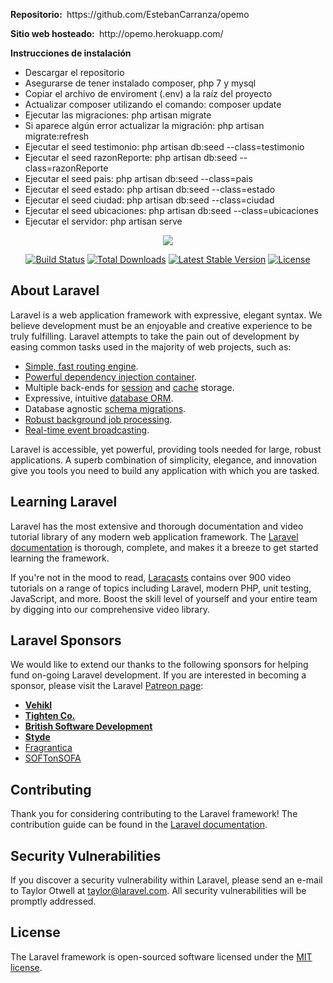 <p align="left">
  <strong>Repositorio:&nbsp</strong>
  <label>https://github.com/EstebanCarranza/opemo</label>
</p>
<p align="left">
  <strong>Sitio web hosteado:&nbsp</strong>
  <label>http://opemo.herokuapp.com/</label>
</p>
<p align="left">
  <strong>Instrucciones de instalación</strong>
  <ul>
    <li>Descargar el repositorio</li>
    <li>Asegurarse de tener instalado composer, php 7 y mysql</li>
    <li>Copiar el archivo de enviroment (.env) a la raíz del proyecto</li>
    <li>Actualizar composer utilizando el comando: composer update</li>
    <li>Ejecutar las migraciones: php artisan migrate</li>
    <li>Si aparece algún error actualizar la migración: php artisan migrate:refresh</li>
    <li>Ejecutar el seed testimonio: php artisan db:seed --class=testimonio</li>
    <li>Ejecutar el seed razonReporte: php artisan db:seed --class=razonReporte</li>
    <li>Ejecutar el seed pais: php artisan db:seed --class=pais</li>
    <li>Ejecutar el seed estado: php artisan db:seed --class=estado</li>
    <li>Ejecutar el seed ciudad: php artisan db:seed --class=ciudad</li>
    <li>Ejecutar el seed ubicaciones: php artisan db:seed --class=ubicaciones</li>
    <li>Ejecutar el servidor: php artisan serve </li>
   </ul>
</p>





<p align="center"><img src="https://laravel.com/assets/img/components/logo-laravel.svg"></p>

<p align="center">
<a href="https://travis-ci.org/laravel/framework"><img src="https://travis-ci.org/laravel/framework.svg" alt="Build Status"></a>
<a href="https://packagist.org/packages/laravel/framework"><img src="https://poser.pugx.org/laravel/framework/d/total.svg" alt="Total Downloads"></a>
<a href="https://packagist.org/packages/laravel/framework"><img src="https://poser.pugx.org/laravel/framework/v/stable.svg" alt="Latest Stable Version"></a>
<a href="https://packagist.org/packages/laravel/framework"><img src="https://poser.pugx.org/laravel/framework/license.svg" alt="License"></a>
</p>

## About Laravel

Laravel is a web application framework with expressive, elegant syntax. We believe development must be an enjoyable and creative experience to be truly fulfilling. Laravel attempts to take the pain out of development by easing common tasks used in the majority of web projects, such as:

- [Simple, fast routing engine](https://laravel.com/docs/routing).
- [Powerful dependency injection container](https://laravel.com/docs/container).
- Multiple back-ends for [session](https://laravel.com/docs/session) and [cache](https://laravel.com/docs/cache) storage.
- Expressive, intuitive [database ORM](https://laravel.com/docs/eloquent).
- Database agnostic [schema migrations](https://laravel.com/docs/migrations).
- [Robust background job processing](https://laravel.com/docs/queues).
- [Real-time event broadcasting](https://laravel.com/docs/broadcasting).

Laravel is accessible, yet powerful, providing tools needed for large, robust applications. A superb combination of simplicity, elegance, and innovation give you tools you need to build any application with which you are tasked.

## Learning Laravel

Laravel has the most extensive and thorough documentation and video tutorial library of any modern web application framework. The [Laravel documentation](https://laravel.com/docs) is thorough, complete, and makes it a breeze to get started learning the framework.

If you're not in the mood to read, [Laracasts](https://laracasts.com) contains over 900 video tutorials on a range of topics including Laravel, modern PHP, unit testing, JavaScript, and more. Boost the skill level of yourself and your entire team by digging into our comprehensive video library.

## Laravel Sponsors

We would like to extend our thanks to the following sponsors for helping fund on-going Laravel development. If you are interested in becoming a sponsor, please visit the Laravel [Patreon page](http://patreon.com/taylorotwell):

- **[Vehikl](http://vehikl.com)**
- **[Tighten Co.](https://tighten.co)**
- **[British Software Development](https://www.britishsoftware.co)**
- **[Styde](https://styde.net)**
- [Fragrantica](https://www.fragrantica.com)
- [SOFTonSOFA](https://softonsofa.com/)

## Contributing

Thank you for considering contributing to the Laravel framework! The contribution guide can be found in the [Laravel documentation](http://laravel.com/docs/contributions).

## Security Vulnerabilities

If you discover a security vulnerability within Laravel, please send an e-mail to Taylor Otwell at taylor@laravel.com. All security vulnerabilities will be promptly addressed.

## License

The Laravel framework is open-sourced software licensed under the [MIT license](http://opensource.org/licenses/MIT).
